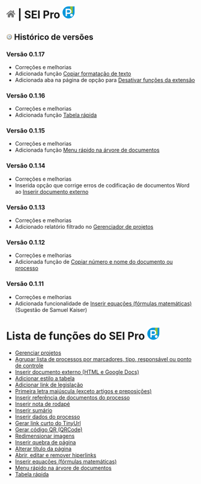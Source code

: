 # [![Home](../img/home.png)](../) |  SEI Pro ![Icone](../img/icon-32.png)

## ![SEI Pro Histórico de Versões](../img/icon-historico.png) Histórico de versões

### Versão 0.1.17

- Correções e melhorias
- Adicionada função [Copiar formatação de texto](../pages/COPIARFORMATACAO.md)
- Adicionada aba na página de opção para [Desativar funções da extensão](../pages/DESATIVARFUNCOES.md)

### Versão 0.1.16

- Correções e melhorias
- Adicionada função [Tabela rápida](../pages/TABELARAPIDA.md)

### Versão 0.1.15

- Correções e melhorias
- Adicionada função [Menu rápido na árvore de documentos](../pages/MENURAPIDO.md)

### Versão 0.1.14

- Correções e melhorias
- Inserida opção que corrige erros de codificação de documentos Word ao [Inserir documento externo](../pages/INSERIRDOC.md)

### Versão 0.1.13

- Correções e melhorias
- Adicionado relatório filtrado no [Gerenciador de projetos](../pages/PROJETOS.md)

### Versão 0.1.12

- Correções e melhorias
- Adicionada função de [Copiar número e nome do documento ou processo](../pages/COPIARDOC.md)

### Versão 0.1.11

- Correções e melhorias
- Adicionada funcionalidade de [Inserir equações (fórmulas matemáticas)](../pages/EQUACOES.md) (Sugestão de Samuel Kaiser)

# Lista de funções do SEI Pro ![SEI Pro](../img/icon-32.png)

- [Gerenciar projetos](../pages/PROJETOS.md)
- [Agrupar lista de processos por marcadores, tipo, responsável ou ponto de controle](../pages/AGRUPAR.md)
- [Inserir documento externo (HTML e Google Docs)](../pages/INSERIRDOC.md)
- [Adicionar estilo a tabela](../pages/ESTILOTABELA.md)
- [Adicionar link de legislação](../pages/LINKLEGIS.md)
- [Primeira letra maiúscula (exceto artigos e preposições)](../pages/LETRAMAIUSC.md)
- [Inserir referência de documentos do processo](../pages/REFDOCUMENTOS.md)
- [Inserir nota de rodapé](../pages/NOTARODAPE.md)
- [Inserir sumário](../pages/SUMARIO.md)
- [Inserir dados do processo](../pages/DADOSPROCESSO.md)
- [Gerar link curto do TinyUrl](../pages/LINKCURTO.md)
- [Gerar código QR (QRCode)](../pages/QRCODE.md)
- [Redimensionar imagens](../pages/REDIMENSIONAIMG.md)
- [Inserir quebra de página](../pages/QUEBRAPAGINA.md)
- [Alterar título da página](../pages/TITULOPAGINA.md)
- [Abrir, editar e remover hiperlinks](../pages/ABRIRLINKS.md)
- [Inserir equações (fórmulas matemáticas)](../pages/EQUACOES.md)
- [Menu rápido na árvore de documentos](../pages/MENURAPIDO.md)
- [Tabela rápida](../pages/TABELARAPIDA.md)
